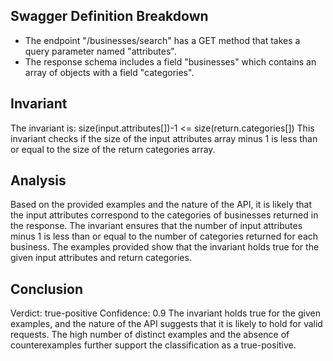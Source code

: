 ## Swagger Definition Breakdown
- The endpoint "/businesses/search" has a GET method that takes a query parameter named "attributes".
- The response schema includes a field "businesses" which contains an array of objects with a field "categories".

## Invariant
The invariant is: size(input.attributes[])-1 <= size(return.categories[])
This invariant checks if the size of the input attributes array minus 1 is less than or equal to the size of the return categories array.

## Analysis
Based on the provided examples and the nature of the API, it is likely that the input attributes correspond to the categories of businesses returned in the response. The invariant ensures that the number of input attributes minus 1 is less than or equal to the number of categories returned for each business. The examples provided show that the invariant holds true for the given input attributes and return categories.

## Conclusion
Verdict: true-positive
Confidence: 0.9
The invariant holds true for the given examples, and the nature of the API suggests that it is likely to hold for valid requests. The high number of distinct examples and the absence of counterexamples further support the classification as a true-positive.
